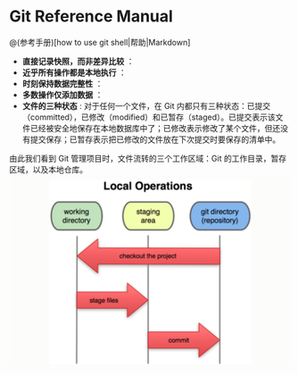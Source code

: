 # Git Reference Manual

@(参考手册)[how to use git shell|帮助|Markdown]
- **直接记录快照，而非差异比较** ：
- **近乎所有操作都是本地执行** ：
- **时刻保持数据完整性** ：
- **多数操作仅添加数据** ：
- **文件的三种状态** :
对于任何一个文件，在 Git 内都只有三种状态：已提交（committed），已修改（modified）和已暂存（staged）。已提交表示该文件已经被安全地保存在本地数据库中了；已修改表示修改了某个文件，但还没有提交保存；已暂存表示把已修改的文件放在下次提交时要保存的清单中。

由此我们看到 Git 管理项目时，文件流转的三个工作区域：Git 的工作目录，暂存区域，以及本地仓库。
![git文件三种状态](https://raw.githubusercontent.com/github-project-test/GitReferenceManual/master/images/1.png)
